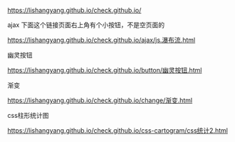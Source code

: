 https://lishangyang.github.io/check.github.io/

ajax
下面这个链接页面右上角有个小按钮，不是空页面的

https://lishangyang.github.io/check.github.io/ajax/js.瀑布流.html

幽灵按钮

https://lishangyang.github.io/check.github.io/button/幽灵按钮.html

渐变

https://lishangyang.github.io/check.github.io/change/渐变.html

css柱形统计图

https://lishangyang.github.io/check.github.io/css-cartogram/css统计2.html

